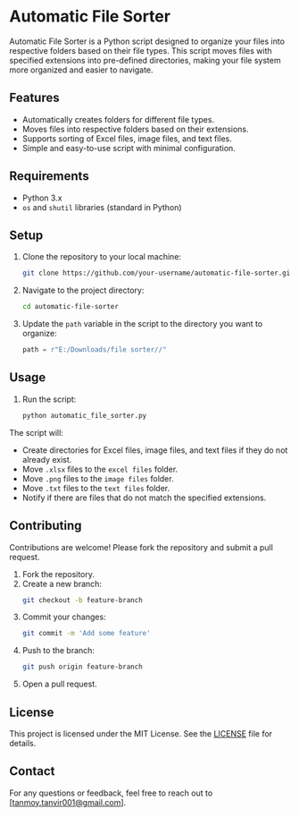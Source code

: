 # Automatic File Sorter

Automatic File Sorter is a Python script designed to organize your files into respective folders based on their file types. This script moves files with specified extensions into pre-defined directories, making your file system more organized and easier to navigate.

## Features

- Automatically creates folders for different file types.
- Moves files into respective folders based on their extensions.
- Supports sorting of Excel files, image files, and text files.
- Simple and easy-to-use script with minimal configuration.

## Requirements

- Python 3.x
- `os` and `shutil` libraries (standard in Python)

## Setup

1. Clone the repository to your local machine:
    ```sh
    git clone https://github.com/your-username/automatic-file-sorter.git
    ```
2. Navigate to the project directory:
    ```sh
    cd automatic-file-sorter
    ```
3. Update the `path` variable in the script to the directory you want to organize:
    ```python
    path = r"E:/Downloads/file sorter//"
    ```

## Usage

1. Run the script:
    ```sh
    python automatic_file_sorter.py
    ```

The script will:
- Create directories for Excel files, image files, and text files if they do not already exist.
- Move `.xlsx` files to the `excel files` folder.
- Move `.png` files to the `image files` folder.
- Move `.txt` files to the `text files` folder.
- Notify if there are files that do not match the specified extensions.

## Contributing

Contributions are welcome! Please fork the repository and submit a pull request.

1. Fork the repository.
2. Create a new branch:
    ```sh
    git checkout -b feature-branch
    ```
3. Commit your changes:
    ```sh
    git commit -m 'Add some feature'
    ```
4. Push to the branch:
    ```sh
    git push origin feature-branch
    ```
5. Open a pull request.

## License

This project is licensed under the MIT License. See the [LICENSE](LICENSE) file for details.

## Contact

For any questions or feedback, feel free to reach out to [tanmoy.tanvir001@gmail.com].
